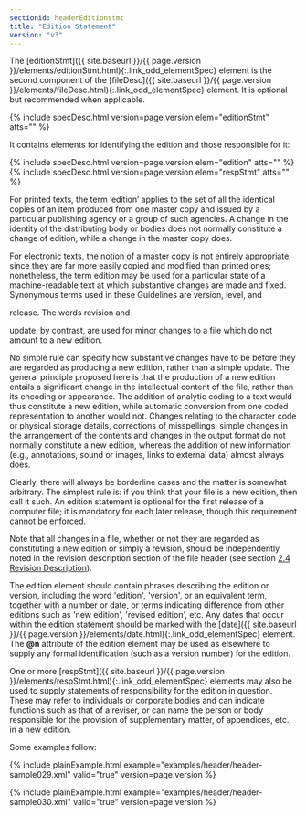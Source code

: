 ```yaml
---
sectionid: headerEditionstmt
title: "Edition Statement"
version: "v3"
---
```




The [editionStmt]({{ site.baseurl }}/{{ page.version }}/elements/editionStmt.html){:.link_odd_elementSpec} element is the second component of the [fileDesc]({{ site.baseurl }}/{{ page.version }}/elements/fileDesc.html){:.link_odd_elementSpec} element. It is optional but recommended when applicable.



{% include specDesc.html version=page.version elem="editionStmt" atts="" %}



It contains elements for identifying the edition and those responsible for it:



{% include specDesc.html version=page.version elem="edition" atts="" %}
{% include specDesc.html version=page.version elem="respStmt" atts="" %}



For printed texts, the term ‘edition’ applies to the set of all the
identical copies of an item produced from one master copy and issued by a particular
publishing agency or a group of such agencies. A change in the identity of the distributing
body or bodies does not normally constitute a change of edition, while a change in
the
master copy does.

For electronic texts, the notion of a <span class="mentioned">master copy</span> is not entirely
appropriate, since they are far more easily copied and modified than printed ones;
nonetheless, the term edition may be used for a particular state of a machine-readable
text
at which substantive changes are made and fixed. Synonymous terms used in these Guidelines
are 
<span class="mentioned">version</span>, 
<span class="mentioned">level</span>, and

<span class="mentioned">release</span>. The words 
<span class="mentioned">revision</span> and

<span class="mentioned">update</span>, by contrast, are used for minor changes to a file which do
not amount to a new edition.

No simple rule can specify how substantive changes have to be before they are regarded
as
producing a new edition, rather than a simple update. The general principle proposed
here is
that the production of a new edition entails a significant change in the intellectual
content of the file, rather than its encoding or appearance. The addition of analytic
coding
to a text would thus constitute a new edition, while automatic conversion from one
coded
representation to another would not. Changes relating to the character code or physical
storage details, corrections of misspellings, simple changes in the arrangement of
the
contents and changes in the output format do not normally constitute a new edition,
whereas
the addition of new information (e.g., annotations, sound or images, links to external
data)
almost always does.

Clearly, there will always be borderline cases and the matter is somewhat arbitrary.
The
simplest rule is: if you think that your file is a new edition, then call it such.
An
edition statement is optional for the first release of a computer file; it is mandatory
for
each later release, though this requirement cannot be enforced.

Note that all changes in a file, whether or not they are regarded as constituting
a new
edition or simply a revision, should be independently noted in the revision description
section of the file header (see section 
<a class="link_ptr" title="Revision Description" href="{{ site.baseurl }}/{{ page.version }}/guidelines/header.html#headerRevisionDescription">2.4 Revision Description</a>).

The edition element should contain phrases describing the edition or version, including
the
word 'edition', 'version', or an equivalent term, together with a number or date,
or terms
indicating difference from other editions such as 'new edition', 'revised edition',
etc. Any
dates that occur within the edition statement should be marked with the [date]({{ site.baseurl }}/{{ page.version }}/elements/date.html){:.link_odd_elementSpec} element. The **@n** attribute of the edition element may be used as
elsewhere to supply any formal identification (such as a version number) for the
edition.

One or more [respStmt]({{ site.baseurl }}/{{ page.version }}/elements/respStmt.html){:.link_odd_elementSpec} elements may also be used to supply statements
of responsibility for the edition in question. These may refer to individuals or corporate
bodies and can indicate functions such as that of a reviser, or can name the person
or body
responsible for the provision of supplementary matter, of appendices, etc., in a new
edition.

Some examples follow:

{% include plainExample.html example="examples/header/header-sample029.xml" valid="true" version=page.version %}

{% include plainExample.html example="examples/header/header-sample030.xml" valid="true" version=page.version %}

